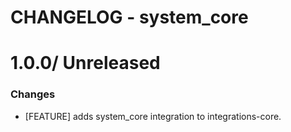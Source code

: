 # CHANGELOG - system_core

1.0.0/ Unreleased
==================

### Changes

* [FEATURE] adds system_core integration to integrations-core.

